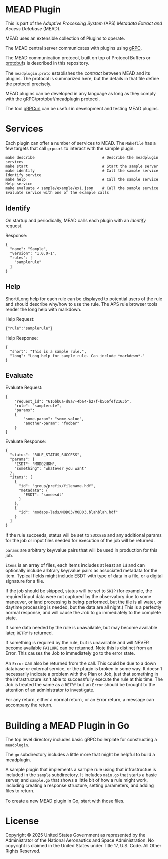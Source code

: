 # MEAD Plugin

This is part of the _Adaptive Processing System_ (APS) _Metadata Extract and Access Database_ (MEAD).

MEAD uses an extensible collection of Plugins to operate.

The MEAD central server communicates with plugins using [gRPC](https://grpc.io).

The MEAD communication protocol, built on top of Protocol Buffers or [protobuf](https://protobuf.dev/)s is
described in this repository.

The ```meadplugin.proto``` establishes the *contract* between MEAD and its plugins.  The protocol is 
summarized here, but the details in that file define the protocol precisely.

MEAD plugins can be developed in any language as long as they comply with the gRPC/protobuf/meadplugin protocol.

The tool [gRPCurl](https://github.com/fullstorydev/grpcurl) can be useful in development and testing MEAD plugins.

# Services

Each plugin can offer a number of services to MEAD.   The ```Makefile``` has a few targets that call ```grpcurl```
to interact with the sample plugin:

```
make describe                              # Describe the meadplugin services
make start                                 # Start the sample server
make identify                              # Call the sample service Identify service
make help                                  # Call the sample service Help service
make evaluate < sample/example/ex1.json    # Call the sample service Evaluate service with one of the example calls
```

## Identify

On startup and periodically, MEAD calls each plugin with an _Identify_ request.

Response:
```
{
  "name": "Sample",
  "version": "1.0.0-1",
  "rules": [
    "samplerule"
  ]
}
```

## Help

Short/Long help for each rule can be displayed to potential users of the rule and should describe why/how to use the rule.
The APS rule browser tools render the long help with markdown.

Help Request:
```
{"rule":"samplerule"}
```

Help Response:
```
{
  "short": "This is a sample rule.",
  "long": "Long help for sample rule. Can include *markdown*."
}
```

## Evaluate

Evaluate Request:
```
{
    "request_id": "616bb6a-d8a7-4ba4-b27f-b566fef2163b",
    "rule": "samplerule",
    "params":
    {
        "some-param": "some-value",
        "another-param": "foobar"
    }
}
```

Evaluate Response:
```
{
  "status": "RULE_STATUS_SUCCESS",
  "params": {
    "ESDT": "MOD02HKM",
    "something": "whatever you want"
  },
  "items": [
    {
      "id": "group/prefix/filename.hdf",
      "metadata": {
        "ESDT": "someesdt"
      }
    },
    {
      "id": "modaps-lads/MOD03/MOD03.blahblah.hdf"
    }
  ]
}
```

If the rule succeeds, status will be set to ```SUCCESS``` and any additional params for the job
or input files needed for execution of the job will be returned.

```params``` are arbitrary key/value pairs that will be used in production for this job.

```items``` is an array of files, each items includes at least an ```id``` and can optionally include
arbtrary key/value pairs as associated metadata for the item.  Typical fields might include ESDT
with type of data in a file, or a digital signature for a file.

If the job should be skipped, status will be set to ```SKIP``` (for example, the required input
data were not captured by the observatory due to some maneuver, or land processing is being
performed, but the tile is all water, or daytime processing is needed, but the data are all night.)
This is a perfectly normal response, and will cause the Job to go immediately to the complete state.

If some data needed by the rule is unavailable, but may become available later, ```RETRY``` is
returned. 

If something is required by the rule, but is unavailable and will NEVER become available ```FAILURE```
can be returned.   Note this is distinct from an Error.  This causes the Job to immediately go to
the error state.

An ```Error``` can also be returned from the call.  This could be due to a down database or
external service, or the plugin is broken in some way.  It doesn't necessarily indicate a problem
with the Plan or Job, just that something in the infrastructure isn't able to successfully execute
the rule at this time.  The Job is treated the same as a ```RETRY``` but an ```Error``` should be brought
to the attention of an administrator to investigate.

For any return, either a normal return, or an Error return, a message can accompany the return.

# Building a MEAD Plugin in Go

The top level directory includes basic gRPC boilerplate for constructing a ```meadplugin```.

The ```go``` subdirectory includes a little more that might be helpful to build a meadplugin.

A sample plugin that implements a sample rule using that infrastructue is included in the ```sample``` 
subdirectory.  It includes ```main.go``` that starts a basic server, and ```sample.go``` that shows
a little bit of how a rule might work, including creating a response structure, setting parameters, 
and adding files to return.

To create a new MEAD plugin in Go, start with those files.

# License
Copyright © 2025 United States Government as represented by the Administrator 
of the National Aeronautics and Space Administration. No copyright is claimed 
in the United States under Title 17, U.S. Code. All Other Rights Reserved.
